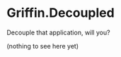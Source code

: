 Griffin.Decoupled
=================

Decouple that application, will you?

(nothing to see here yet)